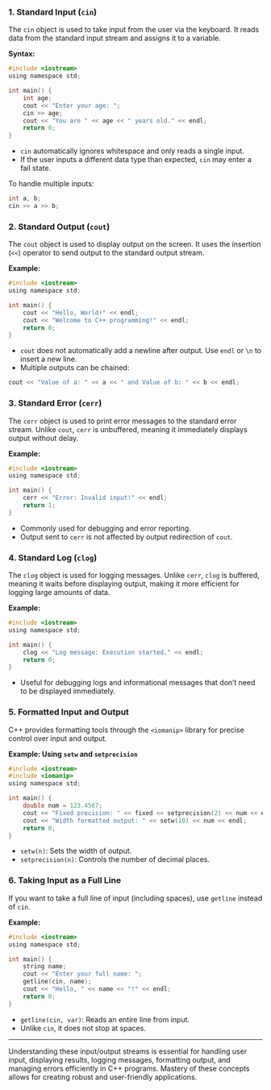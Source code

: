 ### 1. Standard Input (`cin`)
The `cin` object is used to take input from the user via the keyboard. It reads data from the standard input stream and assigns it to a variable.

**Syntax:**
```c
#include <iostream>
using namespace std;

int main() {
    int age;
    cout << "Enter your age: ";
    cin >> age;
    cout << "You are " << age << " years old." << endl;
    return 0;
}
```
- `cin` automatically ignores whitespace and only reads a single input.
- If the user inputs a different data type than expected, `cin` may enter a fail state.

To handle multiple inputs:
```c
int a, b;
cin >> a >> b;
```

### 2. Standard Output (`cout`)
The `cout` object is used to display output on the screen. It uses the insertion (`<<`) operator to send output to the standard output stream.

**Example:**
```c
#include <iostream>
using namespace std;

int main() {
    cout << "Hello, World!" << endl;
    cout << "Welcome to C++ programming!" << endl;
    return 0;
}
```
- `cout` does not automatically add a newline after output. Use `endl` or `\n` to insert a new line.
- Multiple outputs can be chained:
```c
cout << "Value of a: " << a << " and Value of b: " << b << endl;
```

### 3. Standard Error (`cerr`)
The `cerr` object is used to print error messages to the standard error stream. Unlike `cout`, `cerr` is unbuffered, meaning it immediately displays output without delay.

**Example:**
```c
#include <iostream>
using namespace std;

int main() {
    cerr << "Error: Invalid input!" << endl;
    return 1;
}
```
- Commonly used for debugging and error reporting.
- Output sent to `cerr` is not affected by output redirection of `cout`.

### 4. Standard Log (`clog`)
The `clog` object is used for logging messages. Unlike `cerr`, `clog` is buffered, meaning it waits before displaying output, making it more efficient for logging large amounts of data.

**Example:**
```c
#include <iostream>
using namespace std;

int main() {
    clog << "Log message: Execution started." << endl;
    return 0;
}
```
- Useful for debugging logs and informational messages that don’t need to be displayed immediately.

### 5. Formatted Input and Output
C++ provides formatting tools through the `<iomanip>` library for precise control over input and output.

**Example: Using `setw` and `setprecision`**
```c
#include <iostream>
#include <iomanip>
using namespace std;

int main() {
    double num = 123.4567;
    cout << "Fixed precision: " << fixed << setprecision(2) << num << endl;
    cout << "Width formatted output: " << setw(10) << num << endl;
    return 0;
}
```
- `setw(n)`: Sets the width of output.
- `setprecision(n)`: Controls the number of decimal places.

### 6. Taking Input as a Full Line
If you want to take a full line of input (including spaces), use `getline` instead of `cin`.

**Example:**
```c
#include <iostream>
using namespace std;

int main() {
    string name;
    cout << "Enter your full name: ";
    getline(cin, name);
    cout << "Hello, " << name << "!" << endl;
    return 0;
}
```
- `getline(cin, var)`: Reads an entire line from input.
- Unlike `cin`, it does not stop at spaces.

---
Understanding these input/output streams is essential for handling user input, displaying results, logging messages, formatting output, and managing errors efficiently in C++ programs. Mastery of these concepts allows for creating robust and user-friendly applications.

